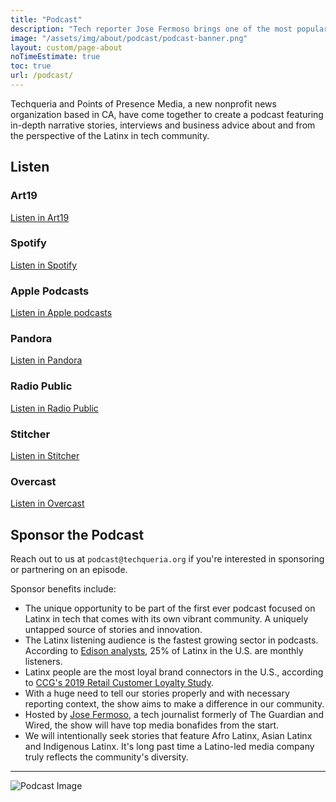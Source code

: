 ```yaml
---
title: "Podcast"
description: "Tech reporter Jose Fermoso brings one of the most popular Slack communities to audio life through in-depth stories and interviews featuring topics affecting Latinx people including immigration policies, the coronavirus pandemic, and the latest in business challenges."
image: "/assets/img/about/podcast/podcast-banner.png"
layout: custom/page-about
noTimeEstimate: true
toc: true
url: /podcast/
---
```


Techqueria and Points of Presence Media, a new nonprofit news organization based in CA, have come together to create a podcast featuring in-depth narrative stories, interviews and business advice about and from the perspective of the Latinx in tech community.

## Listen

### Art19

[Listen in Art19](https://art19.com/shows/techqueria)

### Spotify

[Listen in Spotify](https://open.spotify.com/show/1LAGqrqpV0vXJQN3bjFtJL?si=4_gDtycxRRGOF_bfHAnW6g)

### Apple Podcasts

[Listen in Apple podcasts](https://podcasts.apple.com/us/podcast/techqueria/id1518979670)

### Pandora

[Listen in Pandora](https://pandora.app.link/zbKLrcXKI7)

### Radio Public

[Listen in Radio Public](https://radiopublic.com/techqueria-WlZAk7)

### Stitcher

[Listen in Stitcher](https://www.stitcher.com/s?fid=544620)

### Overcast

[Listen in Overcast](https://overcast.fm/itunes1518979670/techqueria)

## Sponsor the Podcast

Reach out to us at `podcast@techqueria.org` if you're interested in sponsoring or partnering on an episode.

Sponsor benefits include:

- The unique opportunity to be part of the first ever podcast focused on Latinx in tech that comes with its own vibrant community. A uniquely untapped source of stories and innovation.
- The Latinx listening audience is the fastest growing sector in podcasts. According to [Edison analysts](http://www.insideradio.com/free/edison-25-of-u-s-latino-adults-listen-to-podcasts/article_13e20f14-bb67-11ea-922c-73a10ab9722a.html), 25% of Latinx in the U.S. are monthly listeners.
- Latinx people are the most loyal brand connectors in the U.S., according to [CCG's 2019 Retail Customer Loyalty Study](https://www.customer.com/blog/retail-marketing/hispanic-brand-loyalty/).
- With a huge need to tell our stories properly and with necessary reporting context, the show aims to make a difference in our community.
- Hosted by [Jose Fermoso](https://www.theguardian.com/profile/jose-fermoso), a tech journalist formerly of The Guardian and Wired, the show will have top media bonafides from the start.
- We will intentionally seek stories that feature Afro Latinx, Asian Latinx and Indigenous Latinx. It's long past time a Latino-led media company truly reflects the community's diversity.

---

![Podcast Image](/assets/img/about/podcast/podcast-image.jpeg)
